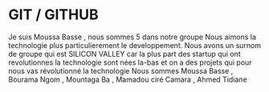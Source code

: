 # GIT / GITHUB
Je suis Moussa Basse , nous sommes 5 dans notre groupe
Nous aimons la technologie plus particulierement le developpement. 
Nous avons un surnom de groupe qui est SILICON VALLEY car la plus part des 
startup qui ont revolutionnes la technologie sont nées la-bas et on a des projets qui
pour nous vas révolutionné la technologie 
Nous sommes Moussa Basse , Bourama Ngom , Mountaga Ba , Mamadou ciré Camara , Ahmed Tidiane 